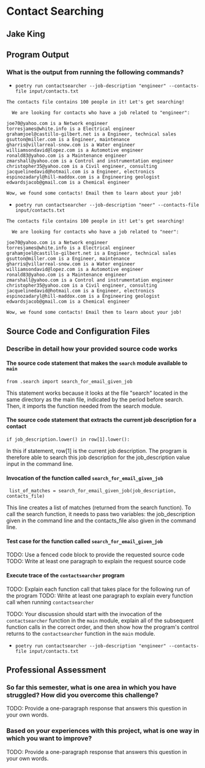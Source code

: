 # Contact Searching

## Jake King

## Program Output

### What is the output from running the following commands?

- `poetry run contactsearcher --job-description "engineer" --contacts-file input/contacts.txt`

```
The contacts file contains 100 people in it! Let's get searching!

  We are looking for contacts who have a job related to "engineer":

joe70@yahoo.com is a Network engineer
torresjames@white.info is a Electrical engineer
grahamjoel@castillo-gilbert.net is a Engineer, technical sales
gsutton@miller.com is a Engineer, maintenance
gharris@villarreal-snow.com is a Water engineer
williamsondavid@lopez.com is a Automotive engineer
ronald83@yahoo.com is a Maintenance engineer
zmarshall@yahoo.com is a Control and instrumentation engineer
christopher35@yahoo.com is a Civil engineer, consulting
jacquelinedavid@hotmail.com is a Engineer, electronics
espinozadaryl@hill-maddox.com is a Engineering geologist
edwardsjacob@gmail.com is a Chemical engineer

Wow, we found some contacts! Email them to learn about your job!
```

- `poetry run contactsearcher --job-description "neer" --contacts-file input/contacts.txt`

```
The contacts file contains 100 people in it! Let's get searching!

  We are looking for contacts who have a job related to "neer":

joe70@yahoo.com is a Network engineer
torresjames@white.info is a Electrical engineer
grahamjoel@castillo-gilbert.net is a Engineer, technical sales
gsutton@miller.com is a Engineer, maintenance
gharris@villarreal-snow.com is a Water engineer
williamsondavid@lopez.com is a Automotive engineer
ronald83@yahoo.com is a Maintenance engineer
zmarshall@yahoo.com is a Control and instrumentation engineer
christopher35@yahoo.com is a Civil engineer, consulting
jacquelinedavid@hotmail.com is a Engineer, electronics
espinozadaryl@hill-maddox.com is a Engineering geologist
edwardsjacob@gmail.com is a Chemical engineer

Wow, we found some contacts! Email them to learn about your job!
```

## Source Code and Configuration Files

### Describe in detail how your provided source code works

#### The source code statement that makes the `search` module available to `main`

```
from .search import search_for_email_given_job
```

This statement works because it looks at the file "search" located in the same directory as the main file, indicated by the period before search. Then, it imports the function needed from the search module.

#### The source code statement that extracts the current job description for a contact

```
if job_description.lower() in row[1].lower():
```

In this if statement, row[1] is the current job description. The program is therefore able to search this job description for the job_description value input in the command line.

#### Invocation of the function called `search_for_email_given_job`

```
 list_of_matches = search_for_email_given_job(job_description, contacts_file)
```

This line creates a list of matches (returned from the search function). To call the search function, it needs to pass two variables: the job_description given in the command line and the contacts_file also given in the command line.

#### Test case for the function called `search_for_email_given_job`

TODO: Use a fenced code block to provide the requested source code
TODO: Write at least one paragraph to explain the request source code

#### Execute trace of the `contactsearcher` program

TODO: Explain each function call that takes place for the following run of the program
TODO: Write at least one paragraph to explain every function call when running `contactsearcher`

TODO: Your discussion should start with the invocation of the `contactsearcher`
function in the `main` module, explain all of the subsequent function calls in
the correct order, and then show how the program's control returns to the
`contactsearcher` function in the `main` module.

- `poetry run contactsearcher --job-description "engineer" --contacts-file input/contacts.txt`

## Professional Assessment

### So far this semester, what is one area in which you have struggled? How did you overcome this challenge?

TODO: Provide a one-paragraph response that answers this question in your own words.

### Based on your experiences with this project, what is one way in which you want to improve?

TODO: Provide a one-paragraph response that answers this question in your own words.
